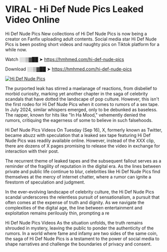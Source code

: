 # VIRAL - Hi Def Nude Pics Leaked Video Online

Hi Def Nude Pics New collections of Hi Def Nude Pics is now being a creator on Fanfix uploading adult contents. Social media star Hi Def Nude Pics is been posting short videos and naughty pics on Tiktok platform for a while now.

Watch ░░▒▓██ ➤ https://hmhmed.com/hi-def-nude-pics

Download ░░▒▓██ ➤ https://hmhmed.com/hi-def-nude-pics

[![Hi Def Nude Pics](https://i.imgur.com/dJHk4Zq.gif)](https://hmhmed.com/hi-def-nude-pics)

The purported leak has stirred a maelanage of reactions, from disbelief to morbid curiosity, marking yet another chapter in the saga of celebrity scandals that have dotted the landscape of pop culture. However, this isn't the first rodeo for Hi Def Nude Pics when it comes to rumors of a sex tape. In July 2024, similar whispers emerged, only to be debunked as baseless. The rapper, known for hits like "In Ha Mood," vehemently denied the rumors, critiquing the eagerness of some to believe in such falsehoods.

Hi Def Nude Pics Videos
On Tuesday (Sep 16), X, formerly known as Twitter, became abuzz with speculation that a leaked sex tape featuring Hi Def Nude Pics was readily available online. However, instead of the XXX clip, there are dozens of X pages promising to release the video in exchange for interaction with their post.

The recurrent theme of leaked tapes and the subsequent fallout serves as a reminder of the fragility of reputation in the digital era. As the lines between private and public life continue to blur, celebrities like Hi Def Nude Pics find themselves at the mercy of internet chatter, where a rumor can ignite a firestorm of speculation and judgment.

In the ever-evolving landscape of celebrity culture, the Hi Def Nude Pics scandal underscores the relentless pursuit of sensationalism, a pursuit that often comes at the expense of truth and dignity. As we navigate the complexities of the digital age, the line between entertainment and exploitation remains perilously thin, prompting a re

Hi Def Nude Pics Videos
As the situation unfolds, the truth remains shrouded in mystery, leaving the public to ponder the authenticity of the rumors. In a world where fame and infamy are two sides of the same coin, the saga of Hi Def Nude Pics is a testament to the power of social media to shape narratives and challenge the boundaries of privacy and consent.